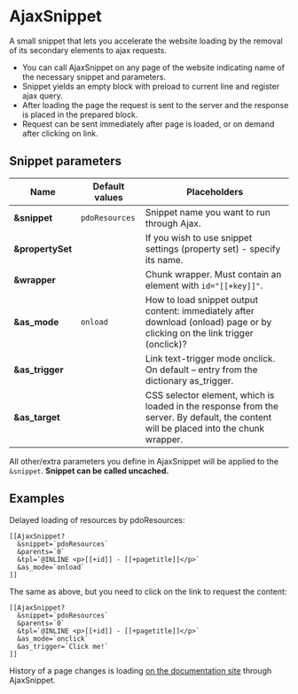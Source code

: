 # AjaxSnippet

A small snippet that lets you accelerate the website loading by the removal of its secondary elements to ajax requests.

* You can call AjaxSnippet on any page of the website indicating name of the necessary snippet and parameters.
* Snippet yields an empty block with preload to current line and register ajax query.
* After loading the page the request is sent to the server and the response is placed in the prepared block.
* Request can be sent immediately after page is loaded, or on demand after clicking on link.

## Snippet parameters

Name             | Default values | Placeholders
-----------------|----------------|--------------------------------------------------------------------------------------------------------------------------------------
**&snippet**     | `pdoResources` | Snippet name you want to run through Ajax.
**&propertySet** |                | If you wish to use snippet settings (property set) - specify its name.
**&wrapper**     |                | Chunk wrapper. Must contain an element with `id="[[+key]]"`.
**&as_mode**     | `onload`       | How to load snippet output content: immediately after download (onload) page or by clicking on the link trigger (onclick)?
**&as_trigger**  |                | Link text-trigger mode onclick. On default – entry from the dictionary as_trigger.
**&as_target**   |                | CSS selector element, which is loaded in the response from the server. By default, the content will be placed into the chunk wrapper.

All other/extra parameters you define in AjaxSnippet will be applied to the `&snippet`. **Snippet can be called uncached.**

## Examples

Delayed loading of resources by pdoResources:

```modx
[[AjaxSnippet?
  &snippet=`pdoResources`
  &parents=`0`
  &tpl=`@INLINE <p>[[+id]] - [[+pagetitle]]</p>`
  &as_mode=`onload`
]]
```

The same as above, but you need to click on the link to request the content:

```modx
[[AjaxSnippet?
  &snippet=`pdoResources`
  &parents=`0`
  &tpl=`@INLINE <p>[[+id]] - [[+pagetitle]]</p>`
  &as_mode=`onclick`
  &as_trigger=`Click me!`
]]
```

History of a page changes is loading [on the documentation site][1] through AjaxSnippet.

[1]: http://docs.modx.pro

